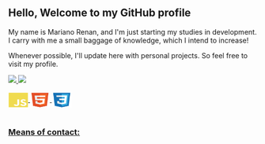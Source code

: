 ## Hello, Welcome to my GitHub profile
My name is Mariano Renan, and I'm just starting my studies in development. I carry with me a small baggage of knowledge, which I intend to increase!

Whenever possible, I'll update here with personal projects. So feel free to visit my profile.

 <div>
 <a href="https://github.com/mro-renan">
 <img height="180em" src=
 "https://github-readme-stats.vercel.app/api?username=mro-renan&show_icons=true&theme=dark&include_all_commits=true&count_private=true"/> <img height="180em" src="https://github-readme-stats.vercel.app/api/top-langs/?username=mro-renan&layout=compact&langs_count=6&theme=dark"/>

</div>
<div style="display: inline_block"><br>
 <img align="center" alt="Js" height="30" width="40" src="https://raw.githubusercontent.com/devicons/devicon/master/icons/javascript/javascript-plain.svg">
 <img align="center" alt="HTML" height="30" width="40" src="https://raw.githubusercontent.com/devicons/devicon/master/icons/html5/html5-original.svg">
 <img align="center" alt="CSS" height="30" width="40" src="https://raw.githubusercontent.com/devicons/devicon/master/icons/css3/css3-original.svg">
</div>
 <br> 

 
 ### Means of contact:
 
<div> 
 <a href="https://www.instagram.com/mro.renan/" target="_blank"><img src="https://img.shields.io/badge/-Instagram-%23
